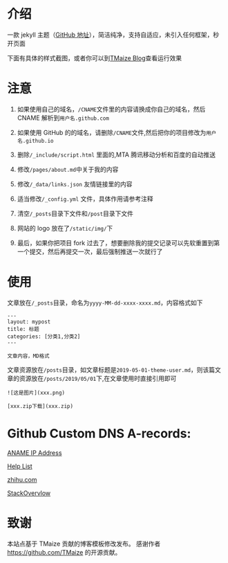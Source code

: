 # 介绍

一款 jekyll 主题（[GitHub 地址](https://github.com/TMaize/tmaize-blog)），简洁纯净，支持自适应，未引入任何框架，秒开页面

下面有具体的样式截图，或者你可以到[TMaize Blog](http://blog.tmaize.net/)查看运行效果

# 注意

1. 如果使用自己的域名，`/CNAME`文件里的内容请换成你自己的域名，然后 CNAME 解析到`用户名.github.com`

2. 如果使用 GitHub 的的域名，请删除`/CNAME`文件,然后把你的项目修改为`用户名.github.io`

3. 删除`/_include/script.html` 里面的,MTA 腾讯移动分析和百度的自动推送

4. 修改`/pages/about.md`中关于我的内容

5. 修改`/_data/links.json` 友情链接里的内容

6. 适当修改`/_config.yml` 文件，具体作用请参考注释

7. 清空`/_posts`目录下文件和`/post`目录下文件

8. 网站的 logo 放在了`/static/img/`下

9. 最后，如果你把项目 fork 过去了，想要删除我的提交记录可以先软重置到第一个提交，然后再提交一次，最后强制推送一次就行了

# 使用

文章放在`/_posts`目录，命名为`yyyy-MM-dd-xxxx-xxxx.md`，内容格式如下

```
---
layout: mypost
title: 标题
categories: [分类1,分类2]
---

文章内容，MD格式
```

文章资源放在`/posts`目录，如文章标题是`2019-05-01-theme-user.md`，则该篇文章的资源放在`/posts/2019/05/01`下,在文章使用时直接引用即可

```
![这是图片](xxx.png)

[xxx.zip下载](xxx.zip)
```


# Github Custom DNS A-records:

[ANAME IP Address](https://help.github.com/en/articles/setting-up-an-apex-domain)

[Help List](https://help.github.com/en/articles/using-a-custom-domain-with-github-pages)

[zhihu.com](https://zhuanlan.zhihu.com/p/56423186)

[StackOvervlow](https://stackoverflow.com/questions/9082499/custom-domain-for-github-project-pages)

# 致谢
本站点基于 TMaize 贡献的博客模板修改发布。
感谢作者 https://github.com/TMaize 的开源贡献。